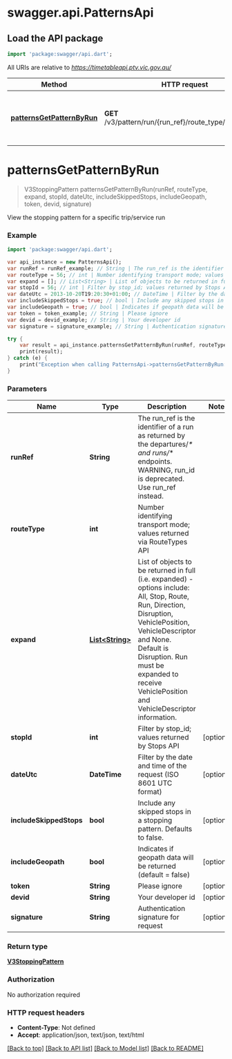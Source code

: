 # swagger.api.PatternsApi

## Load the API package
```dart
import 'package:swagger/api.dart';
```

All URIs are relative to *https://timetableapi.ptv.vic.gov.au/*

Method | HTTP request | Description
------------- | ------------- | -------------
[**patternsGetPatternByRun**](PatternsApi.md#patternsGetPatternByRun) | **GET** /v3/pattern/run/{run_ref}/route_type/{route_type} | View the stopping pattern for a specific trip/service run

# **patternsGetPatternByRun**
> V3StoppingPattern patternsGetPatternByRun(runRef, routeType, expand, stopId, dateUtc, includeSkippedStops, includeGeopath, token, devid, signature)

View the stopping pattern for a specific trip/service run

### Example
```dart
import 'package:swagger/api.dart';

var api_instance = new PatternsApi();
var runRef = runRef_example; // String | The run_ref is the identifier of a run as returned by the departures/_* and runs/_* endpoints. WARNING, run_id is deprecated. Use run_ref instead.
var routeType = 56; // int | Number identifying transport mode; values returned via RouteTypes API
var expand = []; // List<String> | List of objects to be returned in full (i.e. expanded) - options include: All, Stop, Route, Run, Direction, Disruption, VehiclePosition, VehicleDescriptor and None. Default is Disruption. Run must be expanded to receive VehiclePosition and VehicleDescriptor information.
var stopId = 56; // int | Filter by stop_id; values returned by Stops API
var dateUtc = 2013-10-20T19:20:30+01:00; // DateTime | Filter by the date and time of the request (ISO 8601 UTC format)
var includeSkippedStops = true; // bool | Include any skipped stops in a stopping pattern. Defaults to false.
var includeGeopath = true; // bool | Indicates if geopath data will be returned (default = false)
var token = token_example; // String | Please ignore
var devid = devid_example; // String | Your developer id
var signature = signature_example; // String | Authentication signature for request

try {
    var result = api_instance.patternsGetPatternByRun(runRef, routeType, expand, stopId, dateUtc, includeSkippedStops, includeGeopath, token, devid, signature);
    print(result);
} catch (e) {
    print("Exception when calling PatternsApi->patternsGetPatternByRun: $e\n");
}
```

### Parameters

Name | Type | Description  | Notes
------------- | ------------- | ------------- | -------------
 **runRef** | **String**| The run_ref is the identifier of a run as returned by the departures/_* and runs/_* endpoints. WARNING, run_id is deprecated. Use run_ref instead. | 
 **routeType** | **int**| Number identifying transport mode; values returned via RouteTypes API | 
 **expand** | [**List&lt;String&gt;**](String.md)| List of objects to be returned in full (i.e. expanded) - options include: All, Stop, Route, Run, Direction, Disruption, VehiclePosition, VehicleDescriptor and None. Default is Disruption. Run must be expanded to receive VehiclePosition and VehicleDescriptor information. | 
 **stopId** | **int**| Filter by stop_id; values returned by Stops API | [optional] 
 **dateUtc** | **DateTime**| Filter by the date and time of the request (ISO 8601 UTC format) | [optional] 
 **includeSkippedStops** | **bool**| Include any skipped stops in a stopping pattern. Defaults to false. | [optional] 
 **includeGeopath** | **bool**| Indicates if geopath data will be returned (default &#x3D; false) | [optional] 
 **token** | **String**| Please ignore | [optional] 
 **devid** | **String**| Your developer id | [optional] 
 **signature** | **String**| Authentication signature for request | [optional] 

### Return type

[**V3StoppingPattern**](V3StoppingPattern.md)

### Authorization

No authorization required

### HTTP request headers

 - **Content-Type**: Not defined
 - **Accept**: application/json, text/json, text/html

[[Back to top]](#) [[Back to API list]](../README.md#documentation-for-api-endpoints) [[Back to Model list]](../README.md#documentation-for-models) [[Back to README]](../README.md)

